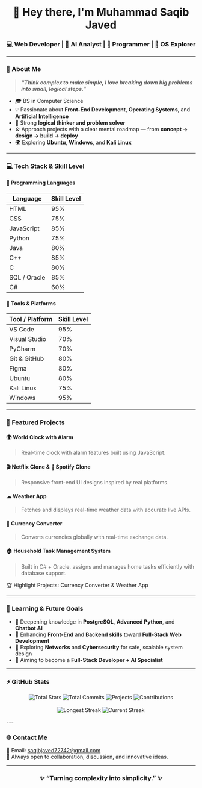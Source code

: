 <!-- 🌟 Muhammad Saqib Javed | GitHub Profile README -->

<h1 align="center">👋 Hey there, I'm Muhammad Saqib Javed</h1>
<h3 align="center">💻 Web Developer | 🤖 AI Analyst | 🧠 Programmer | 🧩 OS Explorer</h3>

---

### 🧭 About Me
> ***“Think complex to make simple, I love breaking down big problems into small, logical steps.”***

- 🎓 BS in Computer Science
- 💡 Passionate about **Front-End Development**, **Operating Systems**, and **Artificial Intelligence**
- 🧠 Strong **logical thinker and problem solver**
- ⚙ Approach projects with a clear mental roadmap — from **concept → design → build → deploy**
- 🌍 Exploring **Ubuntu**, **Windows**, and **Kali Linux**

---

### 💻 Tech Stack & Skill Level

#### 🚀 Programming Languages

| Language | Skill Level |
|-----------|-------------|
| HTML | 95%
| CSS | 75%
| JavaScript | 85%
| Python | 75%
| Java | 80%
| C++ | 85%
| C | 80%
| SQL / Oracle | 85%
| C# | 60%

#### 🧰 Tools & Platforms

| Tool / Platform | Skill Level |
|-----------------|-------------|
| VS Code | 95%
| Visual Studio | 70%
| PyCharm | 70%
| Git & GitHub | 80%
| Figma | 80%
| Ubuntu | 80%
| Kali Linux | 75%
| Windows | 95%

---

### 🚀 Featured Projects

#### 🌍 World Clock with Alarm  
> Real-time clock with alarm features built using JavaScript.

#### 🎬 Netflix Clone & 🎵 Spotify Clone  
> Responsive front-end UI designs inspired by real platforms.

#### ☁ Weather App  
> Fetches and displays real-time weather data with accurate live APIs.

#### 💱 Currency Converter  
> Converts currencies globally with real-time exchange data.

#### 🏠 Household Task Management System  
> Built in C# + Oracle, assigns and manages home tasks efficiently with database support.

🏆 Highlight Projects: Currency Converter & Weather App  

---

### 🧠 Learning & Future Goals
- 🔹 Deepening knowledge in **PostgreSQL**, **Advanced Python**, and **Chatbot AI**
- 🔹 Enhancing **Front-End** and **Backend skills** toward **Full-Stack Web Development**
- 🔹 Exploring **Networks** and **Cybersecurity** for safe, scalable system design
- 🔹 Aiming to become a **Full-Stack Developer + AI Specialist**

---

### ⚡ GitHub Stats

<p align="center">
  <!-- Total Stars -->
  <img src="https://img.shields.io/badge/Total_Stars-527-yellow?style=for-the-badge&logo=github" alt="Total Stars" />
  <!-- Total Commits -->
  <img src="https://img.shields.io/badge/Total_Commits-3,482-blue?style=for-the-badge&logo=github" alt="Total Commits" />
  <!-- Projects -->
  <img src="https://img.shields.io/badge/Projects-25-brightgreen?style=for-the-badge&logo=github" alt="Projects" />
  <!-- Contributions -->
  <img src="https://img.shields.io/badge/Contributions-1,247-purple?style=for-the-badge&logo=github" alt="Contributions" />
  <br><br>
  <!-- Streak -->
  <img src="https://img.shields.io/badge/Longest_Streak-120_days-orange?style=for-the-badge&logo=github" alt="Longest Streak" />
  <img src="https://img.shields.io/badge/Current_Streak-45_days-red?style=for-the-badge&logo=github" alt="Current Streak" />
</p>
---

### 🌐 Contact Me
📩 Email: [saqibjaved72742@gmail.com](mailto:saqibjaved72742@gmail.com)  
💬 Always open to collaboration, discussion, and innovative ideas.

---

<h3 align="center">✨ “Turning complexity into simplicity.” ✨</h3>
